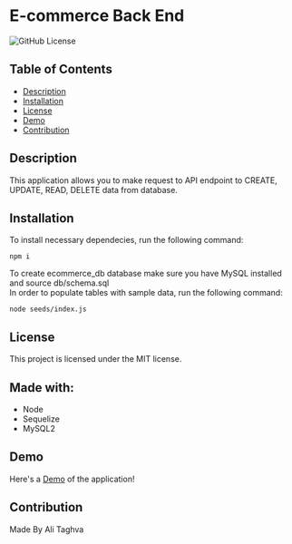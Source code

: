 # E-commerce Back End
![GitHub License](https://img.shields.io/badge/License-MIT-success)

## Table of Contents
* [Description](#description)
* [Installation](#installation)
* [License](#license)
* [Demo](#demo)
* [Contribution](#contribution)

## Description
This application allows you to make request to API endpoint to CREATE, UPDATE, READ, DELETE data from database.

## Installation
To install necessary dependecies, run the following command:

```
npm i
```

To create ecommerce_db database make sure you have MySQL installed and source db/schema.sql<br />
In order to populate tables with sample data, run the following command:

```
node seeds/index.js
```


## License
This project is licensed under the MIT license.

## Made with:
- Node
- Sequelize
- MySQL2

## Demo
Here's a [Demo](https://youtu.be/J2pji9WxVGs) of the application!

## Contribution
Made By Ali Taghva

